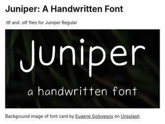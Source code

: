 # Juniper: A Handwritten Font
.ttf and .otf files for Juniper Regular

<p align="center">
<img src="https://raw.githubusercontent.com/leojamesstrong/juniper-font/main/Juniper%20Font%20Card.png">
</p>

Background image of font card by [Eugene Golovesov](https://unsplash.com/@eugene_golovesov) on [Unsplash](https://unsplash.com/)
  
